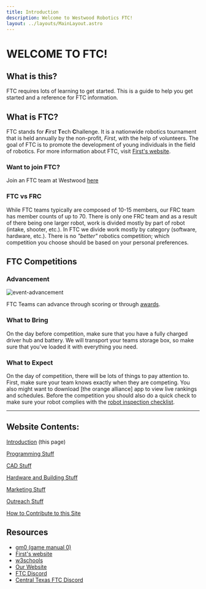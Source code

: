 ```yaml
---
title: Introduction
description: Welcome to Westwood Robotics FTC!
layout: ../layouts/MainLayout.astro
---
```


# WELCOME TO FTC!

## What is this?
FTC requires lots of learning to get started. This is a guide to help you get started and a reference for FTC information.

## What is FTC?
FTC stands for ***F****irst* **T**ech **C**hallenge. It is a nationwide robotics tournament that is held annually by the non-profit, *First*, with the help of volunteers. The goal of FTC is to promote the development of young individuals in the field of robotics. For more information about FTC, visit [First's website](https://www.firstinspires.org/robotics/ftc).

### Want to join FTC?
Join an FTC team at Westwood [here](/wwroboftc/joinftc)

### FTC vs FRC
While FTC teams typically are composed of 10-15 members, our FRC team has member counts of up to 70. There is only one FRC team and as a result of there being one larger robot, work is divided mostly by part of robot (intake, shooter, etc.). In FTC we divide work mostly by category (software, hardware, etc.). There is no *"better"* robotics competition; which competition you choose should be based on your personal preferences. 

## FTC Competitions

### Advancement
![event-advancement](https://user-images.githubusercontent.com/91638482/187924536-cacd9397-1d87-4f07-b70f-b749a0443b01.png)

FTC Teams can advance through scoring or through [awards](../../wwroboftc/outreach/awards).

### What to Bring
On the day before competition, make sure that you have a fully charged driver hub and battery. We will transport your teams storage box, so make sure that you've loaded it with everything you need. 

### What to Expect
On the day of competition, there will be lots of things to pay attention to. First, make sure your team knows exactly when they are competing. You also might want to download [the orange alliance] app to view live rankings and schedules. 
Before the competition you should also do a quick check to make sure your robot complies with the <a href="https://www.firstinspires.org/sites/default/files/uploads/resource_library/ftc/robot-inspection-checklist.pdf" target="_blank">robot inspection checklist</a>.

<hr>

## Website Contents:
 [Introduction](/wwroboftc/introduction) (this page)

[Programming Stuff](/wwroboftc/programming)
  
[CAD Stuff](/wwroboftc/cad)

[Hardware and Building Stuff](/wwroboftc/hardware/)

[Marketing Stuff](/wwroboftc/marketing)

[Outreach Stuff](/wwroboftc/outreach)

[How to Contribute to this Site](/wwroboftc/contribute)

## Resources

- [gm0 (game manual 0)](https://gm0.org/en/latest/)
- [First's website](https://www.firstinspires.org/robotics/ftc)
- [w3schools](https://www.w3schools.com/)
- [Our Website](http://team2583.org/)
- [FTC Discord](https://discord.gg/first-tech-challenge)
- [Central Texas FTC Discord](https://discord.gg/bexGKCf2)

